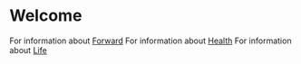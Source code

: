 # Welcome
For information about [Forward](./topics/forward/index.md)
For information about [Health](./topics/health/index.md)
For information about [Life](./topics/Life/index.md)






